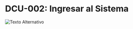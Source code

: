 
# DCU-002: Ingresar al Sistema
![Texto Alternativo](https://github.com/TtheCrazyMeats/imagenes/blob/main/Ingresar%20al%20sistema%20dc.jpeg)
